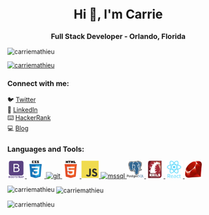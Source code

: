 
<h1 align="center">Hi 👋, I'm Carrie</h1>
<h3 align="center">Full Stack Developer - Orlando, Florida</h3>

<p align="left"> <img src="https://komarev.com/ghpvc/?username=carriemathieu&label=Profile%20views&color=0e75b6&style=flat" alt="carriemathieu" /> </p>

<p align="left"> <a href="https://github.com/ryo-ma/github-profile-trophy"><img src="https://github-profile-trophy.vercel.app/?username=carriemathieu" alt="carriemathieu" /></a> </p>

<h3 align="left">Connect with me:</h3>
<p align="left">
🐦 <a href="https://twitter.com/abcarrie" target="blank">Twitter</a> <br>
🤝 <a href="https://www.linkedin.com/in/carrie-mathieu/" target="blank">LinkedIn</a><br>
⌨️ <a href="https://www.hackerrank.com/carriemathieu" target="blank">HackerRank</a><br>
💻 <a href="https://carriemathieu.github.io/" target="blank">Blog</a>
</p>

<h3 align="left">Languages and Tools:</h3>
<p align="left"> <a href="https://getbootstrap.com" target="_blank"> <img src="https://raw.githubusercontent.com/devicons/devicon/master/icons/bootstrap/bootstrap-plain-wordmark.svg" alt="bootstrap" width="40" height="40"/> </a> <a href="https://www.w3schools.com/css/" target="_blank"> <img src="https://raw.githubusercontent.com/devicons/devicon/master/icons/css3/css3-original-wordmark.svg" alt="css3" width="40" height="40"/> </a> <a href="https://git-scm.com/" target="_blank"> <img src="https://www.vectorlogo.zone/logos/git-scm/git-scm-icon.svg" alt="git" width="40" height="40"/> </a> <a href="https://www.w3.org/html/" target="_blank"> <img src="https://raw.githubusercontent.com/devicons/devicon/master/icons/html5/html5-original-wordmark.svg" alt="html5" width="40" height="40"/> </a> <a href="https://developer.mozilla.org/en-US/docs/Web/JavaScript" target="_blank"> <img src="https://raw.githubusercontent.com/devicons/devicon/master/icons/javascript/javascript-original.svg" alt="javascript" width="40" height="40"/> </a> <a href="https://www.microsoft.com/en-us/sql-server" target="_blank"> <img src="https://cdn.worldvectorlogo.com/logos/microsoft-sql-server.svg" alt="mssql" width="40" height="40"/> </a> <a href="https://www.postgresql.org" target="_blank"> <img src="https://raw.githubusercontent.com/devicons/devicon/master/icons/postgresql/postgresql-original-wordmark.svg" alt="postgresql" width="40" height="40"/> </a> <a href="https://rubyonrails.org" target="_blank"> <img src="https://raw.githubusercontent.com/devicons/devicon/master/icons/rails/rails-original-wordmark.svg" alt="rails" width="40" height="40"/> </a> <a href="https://reactjs.org/" target="_blank"> <img src="https://raw.githubusercontent.com/devicons/devicon/master/icons/react/react-original-wordmark.svg" alt="react" width="40" height="40"/> </a> <a href="https://www.ruby-lang.org/en/" target="_blank"> <img src="https://raw.githubusercontent.com/devicons/devicon/master/icons/ruby/ruby-original.svg" alt="ruby" width="40" height="40"/> </a> </p>

<p><img align="left" src="https://github-readme-stats.vercel.app/api/top-langs?username=carriemathieu&show_icons=true&locale=en&layout=compact" alt="carriemathieu" /></p>

<p>&nbsp;<img align="center" src="https://github-readme-stats.vercel.app/api?username=carriemathieu&show_icons=true&locale=en" alt="carriemathieu" /></p>

<p><img align="center" src="https://github-readme-streak-stats.herokuapp.com/?user=carriemathieu&" alt="carriemathieu" /></p>
